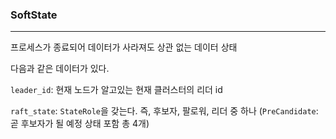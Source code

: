 ### SoftState

<hr>

프로세스가 종료되어 데이터가 사라져도 상관 없는 데이터 상태

다음과 같은 데이터가 있다.

`leader_id`: 현재 노드가 알고있는 현재 클러스터의 리더 id

`raft_state`: `StateRole`을 갖는다. 즉, 후보자, 팔로워, 리더 중 하나 (`PreCandidate`: 곧 후보자가 될 예정 상태 포함 총 4개)
